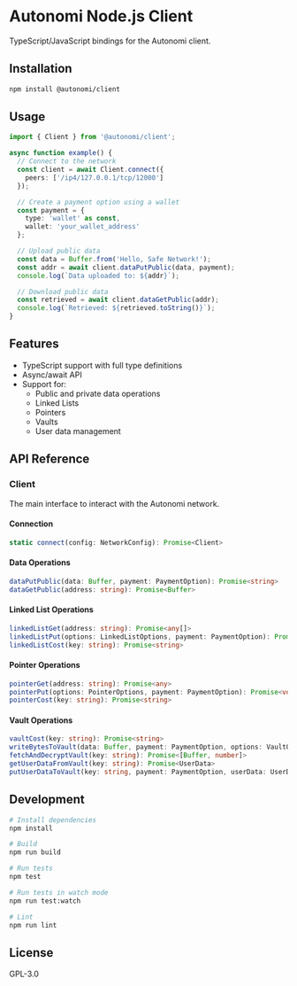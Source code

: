 # Autonomi Node.js Client

TypeScript/JavaScript bindings for the Autonomi client.

## Installation

```bash
npm install @autonomi/client
```

## Usage

```typescript
import { Client } from '@autonomi/client';

async function example() {
  // Connect to the network
  const client = await Client.connect({
    peers: ['/ip4/127.0.0.1/tcp/12000']
  });

  // Create a payment option using a wallet
  const payment = {
    type: 'wallet' as const,
    wallet: 'your_wallet_address'
  };

  // Upload public data
  const data = Buffer.from('Hello, Safe Network!');
  const addr = await client.dataPutPublic(data, payment);
  console.log(`Data uploaded to: ${addr}`);

  // Download public data
  const retrieved = await client.dataGetPublic(addr);
  console.log(`Retrieved: ${retrieved.toString()}`);
}
```

## Features

- TypeScript support with full type definitions
- Async/await API
- Support for:
  - Public and private data operations
  - Linked Lists
  - Pointers
  - Vaults
  - User data management

## API Reference

### Client

The main interface to interact with the Autonomi network.

#### Connection

```typescript
static connect(config: NetworkConfig): Promise<Client>
```

#### Data Operations

```typescript
dataPutPublic(data: Buffer, payment: PaymentOption): Promise<string>
dataGetPublic(address: string): Promise<Buffer>
```

#### Linked List Operations

```typescript
linkedListGet(address: string): Promise<any[]>
linkedListPut(options: LinkedListOptions, payment: PaymentOption): Promise<void>
linkedListCost(key: string): Promise<string>
```

#### Pointer Operations

```typescript
pointerGet(address: string): Promise<any>
pointerPut(options: PointerOptions, payment: PaymentOption): Promise<void>
pointerCost(key: string): Promise<string>
```

#### Vault Operations

```typescript
vaultCost(key: string): Promise<string>
writeBytesToVault(data: Buffer, payment: PaymentOption, options: VaultOptions): Promise<string>
fetchAndDecryptVault(key: string): Promise<[Buffer, number]>
getUserDataFromVault(key: string): Promise<UserData>
putUserDataToVault(key: string, payment: PaymentOption, userData: UserData): Promise<void>
```

## Development

```bash
# Install dependencies
npm install

# Build
npm run build

# Run tests
npm test

# Run tests in watch mode
npm run test:watch

# Lint
npm run lint
```

## License

GPL-3.0
